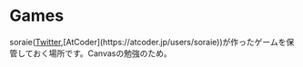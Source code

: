 # Games
soraie([Twitter](https://twitter.com/soraie_),[AtCoder](https://atcoder.jp/users/soraie))が作ったゲームを保管しておく場所です。Canvasの勉強のため。